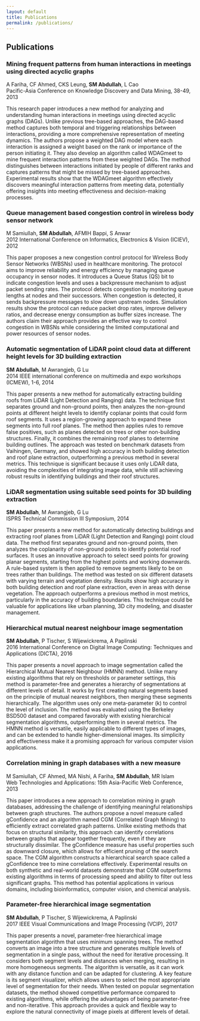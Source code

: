 ```yaml
---
layout: default
title: Publications
permalink: /publications/
---
```


<div class="publications-container">
    <h2>Publications</h2>
    <div class="publication">
        <h3>Mining frequent patterns from human interactions in meetings using directed acyclic graphs</h3>
        <p>A Fariha, CF Ahmed, CKS Leung, <strong>SM Abdullah</strong>, L Cao<br>Pacific-Asia Conference on Knowledge Discovery and Data Mining, 38-49, 2013</p>
        <p class="article">This research paper introduces a new method for analyzing and understanding human interactions in meetings using directed acyclic graphs (DAGs). Unlike previous tree-based approaches, the DAG-based method captures both temporal and triggering relationships between interactions, providing a more comprehensive representation of meeting dynamics. The authors propose a weighted DAG model where each interaction is assigned a weight based on the rank or importance of the person initiating it. They also develop an algorithm called WDAGmeet to mine frequent interaction patterns from these weighted DAGs. The method distinguishes between interactions initiated by people of different ranks and captures patterns that might be missed by tree-based approaches. Experimental results show that the WDAGmeet algorithm effectively discovers meaningful interaction patterns from meeting data, potentially offering insights into meeting effectiveness and decision-making processes.</p>
    </div>
    <div class="publication">
        <h3>Queue management based congestion control in wireless body sensor network</h3>
        <p>M Samiullah, <strong>SM Abdullah</strong>, AFMIH Bappi, S Anwar<br>2012 International Conference on Informatics, Electronics & Vision (ICIEV), 2012</p>
        <p class="article">This paper proposes a new congestion control protocol for Wireless Body Sensor Networks (WBSNs) used in healthcare monitoring. The protocol aims to improve reliability and energy efficiency by managing queue occupancy in sensor nodes. It introduces a Queue Status (QS) bit to indicate congestion levels and uses a backpressure mechanism to adjust packet sending rates. The protocol detects congestion by monitoring queue lengths at nodes and their successors. When congestion is detected, it sends backpressure messages to slow down upstream nodes. Simulation results show the protocol can reduce packet drop rates, improve delivery ratios, and decrease energy consumption as buffer sizes increase. The authors claim their approach provides an effective way to control congestion in WBSNs while considering the limited computational and power resources of sensor nodes.</p>
    </div>
    <div class="publication">
        <h3>Automatic segmentation of LiDAR point cloud data at different height levels for 3D building extraction</h3>
        <p><strong>SM Abdullah</strong>, M Awrangjeb, G Lu<br>2014 IEEE international conference on multimedia and expo workshops (ICMEW), 1-6, 2014</p>
        <p class="article">This paper presents a new method for automatically extracting building roofs from LiDAR (Light Detection and Ranging) data. The technique first separates ground and non-ground points, then analyzes the non-ground points at different height levels to identify coplanar points that could form roof segments. It uses a region-growing approach to expand these segments into full roof planes. The method then applies rules to remove false positives, such as planes detected on trees or other non-building structures. Finally, it combines the remaining roof planes to determine building outlines. The approach was tested on benchmark datasets from Vaihingen, Germany, and showed high accuracy in both building detection and roof plane extraction, outperforming a previous method in several metrics. This technique is significant because it uses only LiDAR data, avoiding the complexities of integrating image data, while still achieving robust results in identifying buildings and their roof structures.</p>
    </div>
    <div class="publication">
        <h3>LiDAR segmentation using suitable seed points for 3D building extraction</h3>
        <p><strong>SM Abdullah</strong>, M Awrangjeb, G Lu<br>ISPRS Technical Commission III Symposium, 2014</p>
        <p class="article">This paper presents a new method for automatically detecting buildings and extracting roof planes from LiDAR (Light Detection and Ranging) point cloud data. The method first separates ground and non-ground points, then analyzes the coplanarity of non-ground points to identify potential roof surfaces. It uses an innovative approach to select seed points for growing planar segments, starting from the highest points and working downwards. A rule-based system is then applied to remove segments likely to be on trees rather than buildings. The method was tested on six different datasets with varying terrain and vegetation density. Results show high accuracy in both building detection and roof plane extraction, even in areas with dense vegetation. The approach outperforms a previous method in most metrics, particularly in the accuracy of building boundaries. This technique could be valuable for applications like urban planning, 3D city modeling, and disaster management.</p>
    </div>
    <div class="publication">
        <h3>Hierarchical mutual nearest neighbour image segmentation</h3>
        <p><strong>SM Abdullah</strong>, P Tischer, S Wijewickrema, A Paplinski<br>2016 International Conference on Digital Image Computing: Techniques and Applications (DICTA), 2016</p>
        <p class="article">This paper presents a novel approach to image segmentation called the Hierarchical Mutual Nearest Neighbour (HMNN) method. Unlike many existing algorithms that rely on thresholds or parameter settings, this method is parameter-free and generates a hierarchy of segmentations at different levels of detail. It works by first creating natural segments based on the principle of mutual nearest neighbors, then merging these segments hierarchically. The algorithm uses only one meta-parameter (k) to control the level of inclusion. The method was evaluated using the Berkeley BSD500 dataset and compared favorably with existing hierarchical segmentation algorithms, outperforming them in several metrics. The HMNN method is versatile, easily applicable to different types of images, and can be extended to handle higher-dimensional images. Its simplicity and effectiveness make it a promising approach for various computer vision applications.</p>
    </div>
    <div class="publication">
        <h3>Correlation mining in graph databases with a new measure</h3>
        <p>M Samiullah, CF Ahmed, MA Nishi, A Fariha, <strong>SM Abdullah</strong>, MR Islam<br>Web Technologies and Applications: 15th Asia-Pacific Web Conference, 2013</p>
        <p class="article">This paper introduces a new approach to correlation mining in graph databases, addressing the challenge of identifying meaningful relationships between graph structures. The authors propose a novel measure called gConfidence and an algorithm named CGM (Correlated Graph Mining) to efficiently extract correlated graph patterns. Unlike existing methods that focus on structural similarity, this approach can identify correlations between graphs that appear together frequently, even if they are structurally dissimilar. The gConfidence measure has useful properties such as downward closure, which allows for efficient pruning of the search space. The CGM algorithm constructs a hierarchical search space called a gConfidence tree to mine correlations effectively. Experimental results on both synthetic and real-world datasets demonstrate that CGM outperforms existing algorithms in terms of processing speed and ability to filter out less significant graphs. This method has potential applications in various domains, including bioinformatics, computer vision, and chemical analysis.</p>
    </div>
    <div class="publication">
        <h3>Parameter-free hierarchical image segmentation</h3>
        <p><strong>SM Abdullah</strong>, P Tischer, S Wijewickrema, A Paplinski<br>2017 IEEE Visual Communications and Image Processing (VCIP), 2017</p>
        <p class="article">This paper presents a novel, parameter-free hierarchical image segmentation algorithm that uses minimum spanning trees. The method converts an image into a tree structure and generates multiple levels of segmentation in a single pass, without the need for iterative processing. It considers both segment levels and distances when merging, resulting in more homogeneous segments. The algorithm is versatile, as it can work with any distance function and can be adapted for clustering. A key feature is its segment visualizer, which allows users to select the most appropriate level of segmentation for their needs. When tested on popular segmentation datasets, the method showed competitive performance compared to existing algorithms, while offering the advantages of being parameter-free and non-iterative. This approach provides a quick and flexible way to explore the natural connectivity of image pixels at different levels of detail.</p>
    </div>
</div>
